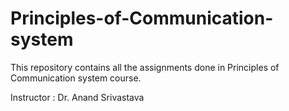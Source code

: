 # Principles-of-Communication-system

This repository contains all the assignments done in Principles of Communication system course.

Instructor : Dr. Anand Srivastava
